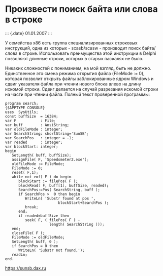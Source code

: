 Произвести поиск байта или слова в строке
=========================================

::: {.date}
01.01.2007
:::

У семейства x86 есть группа специализированных строковых инструкций,
одна из которых - scasb/scasw - производит поиск байта/слова в строке.
Использовать преимущества этой инструкции в Delphi позволяют длинные
строки, которых в старых паскалях не было.

Никаких сложностей с пониманием, на мой взгляд, быть не должно.
Единственное это смена режима открытия файла (FileMode := 0), которая
позволит открыть файлы заблокированные ядром Windows и сдвиг указателя
файла при чтении нового блока влево на длину искомой строки. Сдвиг
делается на случай разрезания искомой строки на части при чтении файла.
Полный текст проверенной программы:

    program search;
    {$APPTYPE CONSOLE}
    uses  SysUtils;
    const buffSize  = 16384;
    var F           : File;
    var buff        : AnsiString;
    var oldFileMode : integer;
    var SearchString: shortString='SunSB';
    var SearchPos   : integer = -1;
    var readed      : integer;
    var blockStart: integer;
    begin
       SetLength( buff, buffSize);
       assignFile( F, 'Speedometer2.exe');
       oldFileMode := FileMode;
       FileMode := 0;
       reset( F,1);
       while not eof( F ) do begin
          blockStart := filePos( F );
          blockRead( F, buff[1], buffSize, readed);
          SearchPos:=Pos( SearchString, buff );
          if SearchPos >  0 then begin
             WriteLn( 'Substr found at pos ',
                            blockStart+SearchPos );
             break;
          end;
          if readed=buffSize then
             seek( F, ( filePos( F ) -
                        length( SearchString )));
       end;
       closeFile( F );
       FileMode := oldFileMode;
       SetLength( buff, 0 );
       if SearchPos = 0 then
          WriteLn( 'Substr not found.');
       readLn;
    end.
     
     

<https://sunsb.dax.ru>
